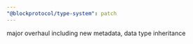 ```yaml
---
"@blockprotocol/type-system": patch
---
```


major overhaul including new metadata, data type inheritance
